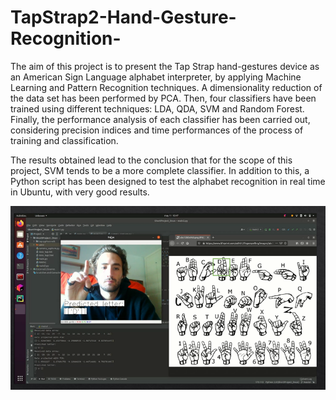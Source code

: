 # TapStrap2-Hand-Gesture-Recognition-

The aim of this project is to present the Tap Strap hand-gestures device as an American Sign Language alphabet interpreter, by applying Machine Learning and Pattern Recognition techniques. A dimensionality reduction of the data set has been performed by PCA. Then, four classifiers have been trained using different techniques: LDA, QDA, SVM and Random Forest. Finally, the performance analysis of each classifier has been carried out, considering precision indices and time performances of the process of training and classification. 

The results obtained lead to the conclusion that for the scope of this project, SVM tends to be a more complete classifier. In addition to this, a Python script has been designed to test the alphabet recognition in real time in Ubuntu, with very good results.

![Working Prototype1](test.png)
